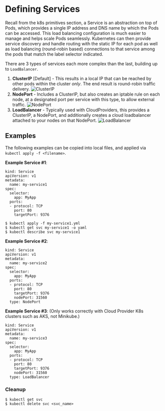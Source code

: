 # Defining Services

Recall from the k8s primitives section, a Service is an abstraction on top of Pods, which provides a single IP address and DNS name by which the Pods can be accessed. This load balancing configuration is much easier to manage and helps scale Pods seamlessly.
Kubernetes can then provide service discovery and handle routing with the static IP for each pod as well as load balancing (round-robin based) connections to that service among the pods that match the label selector indicated.

There are 3 types of services each more complex than the last, building up to `LoadBalancer`.

1. __ClusterIP__ [Default] - This results in a local IP that can be reached by other pods within the cluster _only_. The end result is round-robin traffic delivery.
![ClusterIP](img/service_-_clusterip.png)
2. __NodePort__ - Includes a ClusterIP, but also creates an iptable rule on each node, at a designated port per service with this type, to allow external traffic.
![NodePort](img/service_-_nodeport.png)
3. __LoadBalancer__ - Typically used with CloudProviders, this provides a ClusterIP, a NodePort, and additionally creates a cloud loadbalancer attached to your nodes on that NodePort.
![LoadBalancer](img/service_-_loadbalancer.png)

## Examples

The following examples can be copied into local files, and applied via `kubectl apply -f <filename>`.

__Example Service #1__:

```
kind: Service
apiVersion: v1
metadata:
  name: my-service1
spec:
  selector:
    app: MyApp
  ports:
  - protocol: TCP
    port: 80
    targetPort: 9376
```

```
$ kubectl apply -f my-service1.yml
$ kubectl get svc my-service1 -o yaml
$ kubectl describe svc my-service1
```

__Example Service #2__:

```
kind: Service
apiVersion: v1
metadata:
  name: my-service2
spec:
  selector:
    app: MyApp
  ports:
  - protocol: TCP
    port: 80
    targetPort: 9376
    nodePort: 31560
  type: NodePort
```

__Example Service #3__: (Only works correctly with Cloud Provider K8s clusters such as AKS, not Minikube.)

```
kind: Service
apiVersion: v1
metadata:
  name: my-service3
spec:
  selector:
    app: MyApp
  ports:
  - protocol: TCP
    port: 80
    targetPort: 9376
    nodePort: 31560
  type: LoadBalancer
```

### Cleanup

```
$ kubectl get svc
$ kubectl delete svc <svc_name>
```

